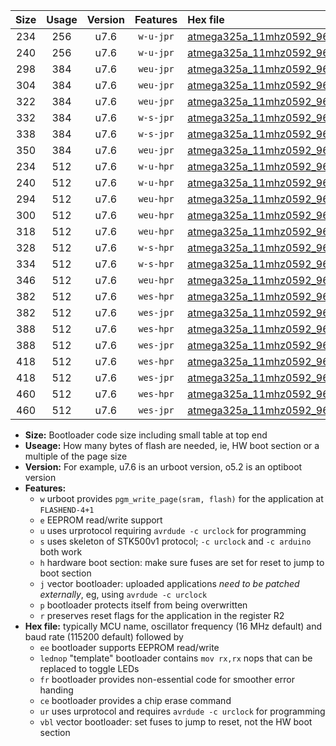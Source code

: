 |Size|Usage|Version|Features|Hex file|
|:-:|:-:|:-:|:-:|:--|
|234|256|u7.6|`w-u-jpr`|[atmega325a_11mhz0592_9600bps_ur_vbl.hex](https://raw.githubusercontent.com/stefanrueger/urboot/main/atmega325a_11mhz0592_9600bps_ur_vbl.hex)|
|240|256|u7.6|`w-u-jpr`|[atmega325a_11mhz0592_9600bps_lednop_ur_vbl.hex](https://raw.githubusercontent.com/stefanrueger/urboot/main/atmega325a_11mhz0592_9600bps_lednop_ur_vbl.hex)|
|298|384|u7.6|`weu-jpr`|[atmega325a_11mhz0592_9600bps_ee_ur_vbl.hex](https://raw.githubusercontent.com/stefanrueger/urboot/main/atmega325a_11mhz0592_9600bps_ee_ur_vbl.hex)|
|304|384|u7.6|`weu-jpr`|[atmega325a_11mhz0592_9600bps_ee_lednop_ur_vbl.hex](https://raw.githubusercontent.com/stefanrueger/urboot/main/atmega325a_11mhz0592_9600bps_ee_lednop_ur_vbl.hex)|
|322|384|u7.6|`weu-jpr`|[atmega325a_11mhz0592_9600bps_ee_lednop_fr_ur_vbl.hex](https://raw.githubusercontent.com/stefanrueger/urboot/main/atmega325a_11mhz0592_9600bps_ee_lednop_fr_ur_vbl.hex)|
|332|384|u7.6|`w-s-jpr`|[atmega325a_11mhz0592_9600bps_vbl.hex](https://raw.githubusercontent.com/stefanrueger/urboot/main/atmega325a_11mhz0592_9600bps_vbl.hex)|
|338|384|u7.6|`w-s-jpr`|[atmega325a_11mhz0592_9600bps_lednop_vbl.hex](https://raw.githubusercontent.com/stefanrueger/urboot/main/atmega325a_11mhz0592_9600bps_lednop_vbl.hex)|
|350|384|u7.6|`weu-jpr`|[atmega325a_11mhz0592_9600bps_ee_lednop_fr_ce_ur_vbl.hex](https://raw.githubusercontent.com/stefanrueger/urboot/main/atmega325a_11mhz0592_9600bps_ee_lednop_fr_ce_ur_vbl.hex)|
|234|512|u7.6|`w-u-hpr`|[atmega325a_11mhz0592_9600bps_ur.hex](https://raw.githubusercontent.com/stefanrueger/urboot/main/atmega325a_11mhz0592_9600bps_ur.hex)|
|240|512|u7.6|`w-u-hpr`|[atmega325a_11mhz0592_9600bps_lednop_ur.hex](https://raw.githubusercontent.com/stefanrueger/urboot/main/atmega325a_11mhz0592_9600bps_lednop_ur.hex)|
|294|512|u7.6|`weu-hpr`|[atmega325a_11mhz0592_9600bps_ee_ur.hex](https://raw.githubusercontent.com/stefanrueger/urboot/main/atmega325a_11mhz0592_9600bps_ee_ur.hex)|
|300|512|u7.6|`weu-hpr`|[atmega325a_11mhz0592_9600bps_ee_lednop_ur.hex](https://raw.githubusercontent.com/stefanrueger/urboot/main/atmega325a_11mhz0592_9600bps_ee_lednop_ur.hex)|
|318|512|u7.6|`weu-hpr`|[atmega325a_11mhz0592_9600bps_ee_lednop_fr_ur.hex](https://raw.githubusercontent.com/stefanrueger/urboot/main/atmega325a_11mhz0592_9600bps_ee_lednop_fr_ur.hex)|
|328|512|u7.6|`w-s-hpr`|[atmega325a_11mhz0592_9600bps.hex](https://raw.githubusercontent.com/stefanrueger/urboot/main/atmega325a_11mhz0592_9600bps.hex)|
|334|512|u7.6|`w-s-hpr`|[atmega325a_11mhz0592_9600bps_lednop.hex](https://raw.githubusercontent.com/stefanrueger/urboot/main/atmega325a_11mhz0592_9600bps_lednop.hex)|
|346|512|u7.6|`weu-hpr`|[atmega325a_11mhz0592_9600bps_ee_lednop_fr_ce_ur.hex](https://raw.githubusercontent.com/stefanrueger/urboot/main/atmega325a_11mhz0592_9600bps_ee_lednop_fr_ce_ur.hex)|
|382|512|u7.6|`wes-hpr`|[atmega325a_11mhz0592_9600bps_ee.hex](https://raw.githubusercontent.com/stefanrueger/urboot/main/atmega325a_11mhz0592_9600bps_ee.hex)|
|382|512|u7.6|`wes-jpr`|[atmega325a_11mhz0592_9600bps_ee_vbl.hex](https://raw.githubusercontent.com/stefanrueger/urboot/main/atmega325a_11mhz0592_9600bps_ee_vbl.hex)|
|388|512|u7.6|`wes-hpr`|[atmega325a_11mhz0592_9600bps_ee_lednop.hex](https://raw.githubusercontent.com/stefanrueger/urboot/main/atmega325a_11mhz0592_9600bps_ee_lednop.hex)|
|388|512|u7.6|`wes-jpr`|[atmega325a_11mhz0592_9600bps_ee_lednop_vbl.hex](https://raw.githubusercontent.com/stefanrueger/urboot/main/atmega325a_11mhz0592_9600bps_ee_lednop_vbl.hex)|
|418|512|u7.6|`wes-hpr`|[atmega325a_11mhz0592_9600bps_ee_lednop_fr.hex](https://raw.githubusercontent.com/stefanrueger/urboot/main/atmega325a_11mhz0592_9600bps_ee_lednop_fr.hex)|
|418|512|u7.6|`wes-jpr`|[atmega325a_11mhz0592_9600bps_ee_lednop_fr_vbl.hex](https://raw.githubusercontent.com/stefanrueger/urboot/main/atmega325a_11mhz0592_9600bps_ee_lednop_fr_vbl.hex)|
|460|512|u7.6|`wes-hpr`|[atmega325a_11mhz0592_9600bps_ee_lednop_fr_ce.hex](https://raw.githubusercontent.com/stefanrueger/urboot/main/atmega325a_11mhz0592_9600bps_ee_lednop_fr_ce.hex)|
|460|512|u7.6|`wes-jpr`|[atmega325a_11mhz0592_9600bps_ee_lednop_fr_ce_vbl.hex](https://raw.githubusercontent.com/stefanrueger/urboot/main/atmega325a_11mhz0592_9600bps_ee_lednop_fr_ce_vbl.hex)|

- **Size:** Bootloader code size including small table at top end
- **Useage:** How many bytes of flash are needed, ie, HW boot section or a multiple of the page size
- **Version:** For example, u7.6 is an urboot version, o5.2 is an optiboot version
- **Features:**
  + `w` urboot provides `pgm_write_page(sram, flash)` for the application at `FLASHEND-4+1`
  + `e` EEPROM read/write support
  + `u` uses urprotocol requiring `avrdude -c urclock` for programming
  + `s` uses skeleton of STK500v1 protocol; `-c urclock` and `-c arduino` both work
  + `h` hardware boot section: make sure fuses are set for reset to jump to boot section
  + `j` vector bootloader: uploaded applications *need to be patched externally*, eg, using `avrdude -c urclock`
  + `p` bootloader protects itself from being overwritten
  + `r` preserves reset flags for the application in the register R2
- **Hex file:** typically MCU name, oscillator frequency (16 MHz default) and baud rate (115200 default) followed by
  + `ee` bootloader supports EEPROM read/write
  + `lednop` "template" bootloader contains `mov rx,rx` nops that can be replaced to toggle LEDs
  + `fr` bootloader provides non-essential code for smoother error handing
  + `ce` bootloader provides a chip erase command
  + `ur` uses urprotocol and requires `avrdude -c urclock` for programming
  + `vbl` vector bootloader: set fuses to jump to reset, not the HW boot section
